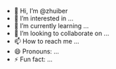 - 👋 Hi, I’m @zhuiber
- 👀 I’m interested in ...
- 🌱 I’m currently learning ...
- 💞️ I’m looking to collaborate on ...
- 📫 How to reach me ...
- 😄 Pronouns: ...
- ⚡ Fun fact: ...

<!---
zhuiber/zhuiber is a ✨ special ✨ repository because its `README.md` (this file) appears on your GitHub profile.
You can click the Preview link to take a look at your changes.
--->
